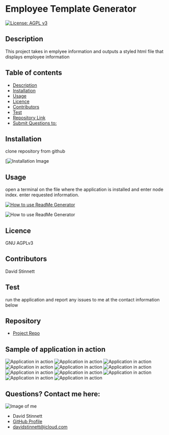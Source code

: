 # **Employee Template Generator**
[![License: AGPL v3](https://img.shields.io/badge/License-AGPL%20v3-blue.svg)](https://www.gnu.org/licenses/agpl-3.0)
## Description 
This project takes in emplyee information and outputs a styled html file that displays employee information
## Table of contents
- [Description](#Description)
- [Installation](#Installation)
- [Usage](#Usage)
- [Licence](#Licence)
- [Contributors](#Contributors)
- [Test](#Test)
- [Repository Link](#Repository)
- [Submit Questions to:](#GitHub) 
## Installation
clone repository from github

[![Installation Image](./assets/installation.png)

## Usage
open a terminal on the file where the application is installed and enter node index. enter requested information.

[![How to use ReadMe Generator](https://i9.ytimg.com/vi/AD4J9zHOj-E/mq2.jpg?sqp=CLSY4fwF&rs=AOn4CLDIPkaDVYDwmNrIBN3ueULDHX5XCQ)](https://youtu.be/AD4J9zHOj-E "Everything Is AWESOME")

![How to use ReadMe Generator](./assets/template.gif)

## Licence
GNU AGPLv3
## Contributors
David Stinnett
## Test
run the application and report any issues to me at the contact information below
## Repository
- [Project Repo](https://github.com/serjykalstryke/TemplateEngineEmployeeSummary)

## Sample of application in action
![Application in action](./assets/01.png)
![Application in action](./assets/2.png)
![Application in action](./assets/3.png)
![Application in action](./assets/4.png)
![Application in action](./assets/5.png)
![Application in action](./assets/6.png)
![Application in action](./assets/7.png)
![Application in action](./assets/8.png)
![Application in action](./assets/9.png)
![Application in action](./assets/10.png)
![Application in action](./assets/11.png)

## Questions? Contact me here:
![Image of me](https://avatars2.githubusercontent.com/u/68971513?v=4)
- David Stinnett
- [GitHub Profile](https://github.com/serjykalstryke)
- <davidstinnett@icloud.com>
